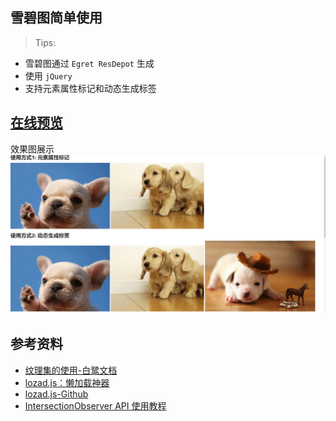 ## 雪碧图简单使用

> Tips:
+ 雪碧图通过 `Egret ResDepot` 生成
+ 使用 `jQuery` 
+ 支持元素属性标记和动态生成标签

## [在线预览](https://weixin.easysolves.com/sites/sprite/basic/)
效果图展示
![](./screenshots/01.jpg)

## 参考资料
+ [纹理集的使用-白鹭文档](http://developer.egret.com/cn/github/egret-docs/Engine2D/bitmapTexture/useTexture/index.html)
+ [lozad.js：懒加载神器](https://segmentfault.com/a/1190000011527281)
+ [lozad.js-Github](https://github.com/ApoorvSaxena/lozad.js)
+ [IntersectionObserver API 使用教程](http://www.ruanyifeng.com/blog/2016/11/intersectionobserver_api.html)